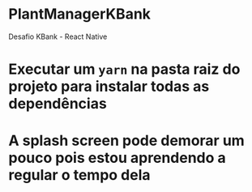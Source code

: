 # PlantManagerKBank
Desafio KBank - React Native

# Executar um ``yarn`` na pasta raiz do projeto para instalar todas as dependências
# A splash screen pode demorar um pouco pois estou aprendendo a regular o tempo dela

